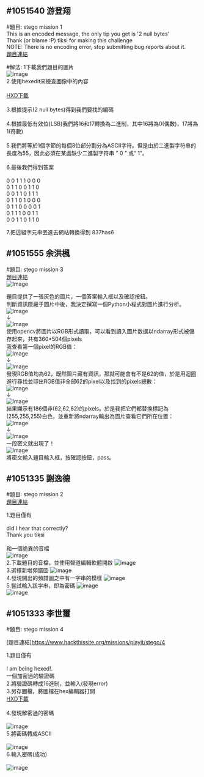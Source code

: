 #1051540 游登翔
---------------------------------------
#題目: stego mission 1<br />
This is an encoded message, the only tip you get is '2 null bytes'<br />
Thank (or blame :P) tiksi for making this challenge<br />
NOTE: There is no encoding error, stop submitting bug reports about it.<br />
[題目連結](https://www.hackthissite.org/missions/playit/stego/1)<br />

#解法:
1下載我們題目的圖片<br />
![image](https://github.com/cislab-yzu/Project1-3_Hackthissite/blob/master/1051540/1.bmp)<br />
2.使用hexedit來檢查圖像中的內容<br /><br />
[HXD下載](https://mh-nexus.de/en/downloads.php?product=HxD20)<br /><br />
3.根據提示(2 null bytes)得到我們要找的編碼 <br /><br />
4.根據最低有效位(LSB)我們將16和17轉換為二進制，其中16將為0(偶數)，17將為1(奇數)<br /><br />
5.我們將等於1個字節的每個8位部分劃分為ASCII字符。但是由於二進製字符串的長度為55，因此必須在某處缺少二進製字符串 ” 0 ” 或“ 1”。<br /><br />
6.最後我們得到答案     <br />                                                                
                                                                           0 0 1 1 1 0 0 0 <br />
                                                                           0 1 1 0 0 1 1 0 <br />
                                                                           0 0 1 1 0 1 1 1 <br />
                                                                           0 1 1 0 1 0 0 0 <br />
                                                                           0 1 1 0 0 0 0 1 <br />
                                                                           0 1 1 1 0 0 1 1 <br />
                                                                           0 0 1 1 0 1 1 0 <br />

7.把這組字元串丟進去網站轉換得到 837has6<br />

#1051555 余洪楓
---------------------------------------
#題目: stego mission 3<br />
[題目連結](https://www.hackthissite.org/missions/playit/stego/3)<br />
 ![Image](https://github.com/cislab-yzu/Project1-3_Hackthissite/blob/master/1051555/p1.png)<br />
 
 題目提供了一張灰色的圖片，一個答案輸入框以及確認按鈕。<br />
 判斷資訊隱藏于圖片中後，我決定撰寫一個Python小程式對圖片進行分析。<br />
 ![Image](https://github.com/cislab-yzu/Project1-3_Hackthissite/blob/master/1051555/p2.png)<br />
                    ↓<br />
 ![Image](https://github.com/cislab-yzu/Project1-3_Hackthissite/blob/master/1051555/p3.png)<br />
 使用opencv將圖片以RGB形式讀取，可以看到讀入圖片数据以ndarray形式被儲存起來，共有360*504個pixels<br />
 我查看第一個pixel的RGB值：<br />
 ![Image](https://github.com/cislab-yzu/Project1-3_Hackthissite/blob/master/1051555/p3.png)<br />
 ↓<br />
 ![Image](https://github.com/cislab-yzu/Project1-3_Hackthissite/blob/master/1051555/p4.png)<br />
 發現RGB值均為62，既然圖片藏有資訊，那就可能會有不是62的值，於是用迴圈進行尋找並印出RGB值非全部62的pixel以及找到的pixels總數：<br />
 ![Image](https://github.com/cislab-yzu/Project1-3_Hackthissite/blob/master/1051555/p5.png)<br />
  ↓<br />
 ![Image](https://github.com/cislab-yzu/Project1-3_Hackthissite/blob/master/1051555/p6.png)<br />
 結果顯示有186個非(62,62,62)的pixels。於是我把它們都替換標記為(255,255,255)白色，並重新將ndarray輸出為圖片查看它們所在位置：<br />
 ![Image](https://github.com/cislab-yzu/Project1-3_Hackthissite/blob/master/1051555/p7.png)<br />
  ↓<br />
  ![Image](https://github.com/cislab-yzu/Project1-3_Hackthissite/blob/master/1051555/p8.png)<br />
  一段密文就出現了！<br />
  ![Image](https://github.com/cislab-yzu/Project1-3_Hackthissite/blob/master/1051555/p9.png)<br />
  將密文輸入題目輸入框，按確認按鈕，pass。<br />

#1051335 謝逸德
---------------------------------------
#題目: stego mission 2<br />
[題目連結](https://www.hackthissite.org/missions/playit/stego/2)<br />

1.題目僅有<br /><br />
    did I hear that correctly?<br />
    Thank you tiksi<br /><br />
  和一個詭異的音檔<br />
  ![image](https://github.com/cislab-yzu/Project1-3_Hackthissite/blob/master/1051335/圖片1.png)<br />
2.下載題目的音檔，並使用聲道編輯軟體開啟
  ![image](https://github.com/cislab-yzu/Project1-3_Hackthissite/blob/master/1051335/圖片2.png)<br />
3.選擇新增頻譜圖
  ![image](https://github.com/cislab-yzu/Project1-3_Hackthissite/blob/master/1051335/圖片3.png)<br />
4.發現開出的頻譜圖之中有一字串的模樣
  ![image](https://github.com/cislab-yzu/Project1-3_Hackthissite/blob/master/1051335/圖片4.png)<br />
5.嘗試輸入該字串，即為密碼
  ![image](https://github.com/cislab-yzu/Project1-3_Hackthissite/blob/master/1051335/圖片5.png)<br /> 
  ![image](https://github.com/cislab-yzu/Project1-3_Hackthissite/blob/master/1051335/圖片6.png)<br />
  
  #1051333 李世璽
  -----------------------------------
  #題目: stego mission 4<br />
  
  [題目連結]https://www.hackthissite.org/missions/playit/stego/4<br />

1.題目僅有<br /><br />
   I am being hexed!.<br />
   一個加密過的驗證碼<br />
2.將驗證碼轉成16進制，並輸入(發現error)<br />
3.另存圖檔，將圖檔在hex編輯器打開<br />
  [HXD下載](https://mh-nexus.de/en/downloads.php?product=HxD20)<br /><br />
4.發現解密過的密碼<br /><br />
      ![image](https://github.com/cislab-yzu/Project1-3_Hackthissite/blob/master/1051333/圖片1.png)<br />
5.將密碼轉成ASCII<br /><br />
      ![image](https://github.com/cislab-yzu/Project1-3_Hackthissite/blob/master/1051333/圖片2.png)<br />
6.輸入密碼(成功)<br /><br />
      ![image](https://github.com/cislab-yzu/Project1-3_Hackthissite/blob/master/1051333/圖片3.png)<br />
